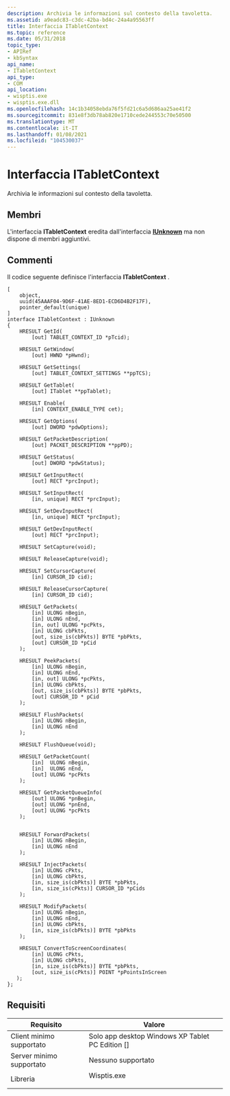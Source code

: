 ```yaml
---
description: Archivia le informazioni sul contesto della tavoletta.
ms.assetid: a9eadc83-c3dc-42ba-bd4c-24a4a95563ff
title: Interfaccia ITabletContext
ms.topic: reference
ms.date: 05/31/2018
topic_type:
- APIRef
- kbSyntax
api_name:
- ITabletContext
api_type:
- COM
api_location:
- wisptis.exe
- wisptis.exe.dll
ms.openlocfilehash: 14c1b34058ebda76f5fd21c6a5d686aa25ae41f2
ms.sourcegitcommit: 831e8f3db78ab820e1710cede244553c70e50500
ms.translationtype: MT
ms.contentlocale: it-IT
ms.lasthandoff: 01/08/2021
ms.locfileid: "104530037"
---
```

# <a name="itabletcontext-interface"></a>Interfaccia ITabletContext

Archivia le informazioni sul contesto della tavoletta.

## <a name="members"></a>Membri

L'interfaccia **ITabletContext** eredita dall'interfaccia [**IUnknown**](/windows/desktop/api/unknwn/nn-unknwn-iunknown) ma non dispone di membri aggiuntivi.

## <a name="remarks"></a>Commenti

Il codice seguente definisce l'interfaccia **ITabletContext** .

``` syntax
[
    object,
    uuid(45AAAF04-9D6F-41AE-8ED1-ECD6D4B2F17F),
    pointer_default(unique)
]
interface ITabletContext : IUnknown
{
    HRESULT GetId(
        [out] TABLET_CONTEXT_ID *pTcid);

    HRESULT GetWindow(
        [out] HWND *pHwnd);

    HRESULT GetSettings(
        [out] TABLET_CONTEXT_SETTINGS **ppTCS);

    HRESULT GetTablet(
        [out] ITablet **ppTablet);

    HRESULT Enable(
        [in] CONTEXT_ENABLE_TYPE cet);

    HRESULT GetOptions(
        [out] DWORD *pdwOptions);

    HRESULT GetPacketDescription(
        [out] PACKET_DESCRIPTION **ppPD);

    HRESULT GetStatus(
        [out] DWORD *pdwStatus);

    HRESULT GetInputRect(
        [out] RECT *prcInput);

    HRESULT SetInputRect(
        [in, unique] RECT *prcInput);

    HRESULT SetDevInputRect(
        [in, unique] RECT *prcInput);

    HRESULT GetDevInputRect(
        [out] RECT *prcInput);

    HRESULT SetCapture(void);

    HRESULT ReleaseCapture(void);

    HRESULT SetCursorCapture(
        [in] CURSOR_ID cid);

    HRESULT ReleaseCursorCapture(
        [in] CURSOR_ID cid);

    HRESULT GetPackets(
        [in] ULONG nBegin,
        [in] ULONG nEnd,
        [in, out] ULONG *pcPkts,
        [in] ULONG cbPkts,
        [out, size_is(cbPkts)] BYTE *pbPkts, 
        [out] CURSOR_ID *pCid
    );

    HRESULT PeekPackets(
        [in] ULONG nBegin,
        [in] ULONG nEnd,
        [in, out] ULONG *pcPkts,
        [in] ULONG cbPkts,
        [out, size_is(cbPkts)] BYTE *pbPkts,
        [out] CURSOR_ID * pCid
    );

    HRESULT FlushPackets(
        [in] ULONG nBegin,
        [in] ULONG nEnd
    );

    HRESULT FlushQueue(void);

    HRESULT GetPacketCount(
        [in]  ULONG nBegin,
        [in]  ULONG nEnd,
        [out] ULONG *pcPkts
    );

    HRESULT GetPacketQueueInfo(
        [out] ULONG *pnBegin,
        [out] ULONG *pnEnd,
        [out] ULONG *pcPkts
    );


    HRESULT ForwardPackets(
        [in] ULONG nBegin,
        [in] ULONG nEnd
    );

    HRESULT InjectPackets(
        [in] ULONG cPkts,
        [in] ULONG cbPkts,
        [in, size_is(cbPkts)] BYTE *pbPkts,
        [in, size_is(cPkts)] CURSOR_ID *pCids
    );

    HRESULT ModifyPackets(
        [in] ULONG nBegin,
        [in] ULONG nEnd,
        [in] ULONG cbPkts,
        [in, size_is(cbPkts)] BYTE *pbPkts
    );

    HRESULT ConvertToScreenCoordinates(
        [in] ULONG cPkts,
        [in] ULONG cbPkts,
        [in, size_is(cbPkts)] BYTE *pbPkts,
        [out, size_is(cPkts)] POINT *pPointsInScreen
   );
};  
```

## <a name="requirements"></a>Requisiti



| Requisito | Valore |
|-------------------------------------|----------------------------------------------------------------------------------------|
| Client minimo supportato<br/> | Solo app desktop Windows XP Tablet PC Edition \[\]<br/>                          |
| Server minimo supportato<br/> | Nessuno supportato<br/>                                                              |
| Libreria<br/>                  | <dl> <dt>Wisptis.exe</dt> </dl> |



 

